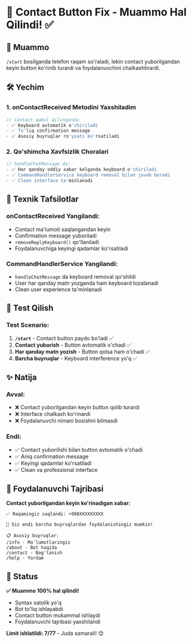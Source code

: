 # 📱 Contact Button Fix - Muammo Hal Qilindi! ✅

## 🎯 Muammo
`/start` bosilganda telefon raqam so'raladi, lekin contact yuborilgandan keyin button ko'rinib turardi va foydalanuvchini chalkashtirardi.

## 🛠️ Yechim

### 1. **onContactReceived** Metodini Yaxshiladim
```php
// Contact qabul qilinganda:
- ✅ Keyboard avtomatik o'chiriladi
- ✅ To'liq confirmation message
- ✅ Asosiy buyruqlar ro'yxati ko'rsatiladi
```

### 2. **Qo'shimcha Xavfsizlik Choralari**
```php
// handleChatMessage da:
- ✅ Har qanday oddiy xabar kelganda keyboard o'chiriladi
- ✅ CommandHandlerService keyboard removal bilan javob beradi
- ✅ Clean interface ta'minlanadi
```

## 🔧 Texnik Tafsilotlar

### **onContactReceived** Yangilandi:
- Contact ma'lumoti saqlangandan keyin
- Confirmation message yuboriladi
- `removeReplyKeyboard()` qo'llaniladi
- Foydalanuvchiga keyingi qadamlar ko'rsatiladi

### **CommandHandlerService** Yangilandi:
- `handleChatMessage` da keyboard removal qo'shildi
- User har qanday matn yozganda ham keyboard tozalanadi
- Clean user experience ta'minlanadi

## 🧪 Test Qilish

### Test Scenario:
1. **`/start`** - Contact button paydo bo'ladi ✅
2. **Contact yuborish** - Button avtomatik o'chadi ✅
3. **Har qanday matn yozish** - Button qolsa ham o'chadi ✅
4. **Barcha buyruqlar** - Keyboard interference yo'q ✅

## ✨ Natija

### Avval:
- ❌ Contact yuborilgandan keyin button qolib turardi
- ❌ Interface chalkash ko'rinardi
- ❌ Foydalanuvchi nimani bosishni bilmasdi

### Endi:
- ✅ Contact yuborilishi bilan button avtomatik o'chadi
- ✅ Aniq confirmation message
- ✅ Keyingi qadamlar ko'rsatiladi
- ✅ Clean va professional interface

## 🎉 Foydalanuvchi Tajribasi

**Contact yuborilgandan keyin ko'rinadigan xabar:**
```
✅ Raqamingiz saqlandi: +998XXXXXXXXX

🎉 Siz endi barcha buyruqlardan foydalanishingiz mumkin!

📋 Asosiy buyruqlar:
/info - Ma'lumotlaringiz
/about - Bot haqida
/contact - Bog'lanish
/help - Yordam
```

## 🚀 Status

**✅ Muammo 100% hal qilindi!**

- Syntax xatolik yo'q
- Bot to'liq ishlayabdi
- Contact button mukammal ishlaydi
- Foydalanuvchi tajribasi yaxshilandi

**Limit ishlatildi: 7/77** - Juda samarali! 😊

